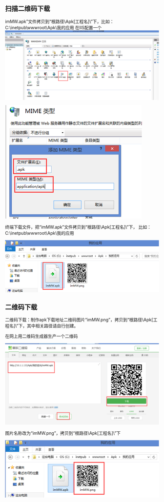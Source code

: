 ## 扫描二维码下载
imMW.apk”文件拷贝到“根路径\Apk\[工程名]\”下，比如：C:\inetpub\wwwroot\Apk\我的应用
在IIS配置一个
![](./images/移动终端1.png)

![](./images/移动终端2.png)

终端下载文件，把“imMW.apk”文件拷贝到“根路径\Apk\[工程名]\”下，
比如：C:\inetpub\wwwroot\Apk\我的应用

![](./images/移动终端3.png)

## 二维码下载
二维码下载：制作apk下载地址二维码图片“imMW.png”，拷贝到“根路径\Apk\[工程名]\”下，其中相关路径请自行创建。

在网上用二维码生成器生产一个二维码

![](./images/移动终端4.png)

图片名称改为“imMW.png”，拷贝到“根路径\Apk\[工程名]\”下

![](./images/移动终端5.png)